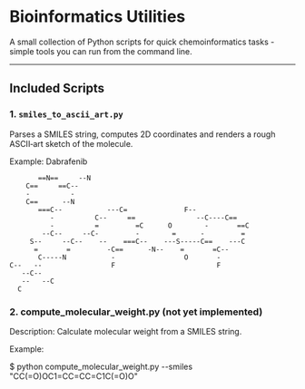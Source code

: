 # Bioinformatics Utilities

A small collection of Python scripts for quick chemoinformatics tasks - simple tools you can run from the command line.

---

## Included Scripts

### 1. `smiles_to_ascii_art.py`

Parses a SMILES string, computes 2D coordinates and renders a rough ASCII‐art sketch of the molecule.

Example: Dabrafenib
```
       ==N==     --N
    C==     ==C--
    -          -
    C==      --N
       ===C--           ---C=              F--
          -          C--     ==               --C----C==   
          -          =         =C      O        -       ==C
        --C--     --C-         -        =      -         = 
     S--     --C--    --    ===C--    ---S-----C==    ---C 
      =       =         -C==      -N--    =       =C--     
       C-----N           -                 O       -       
C--   --                 F                         F        
   --C--
   --   --C
  C
```


### 2. compute_molecular_weight.py (not yet implemented)

Description:
Calculate molecular weight from a SMILES string.

Example:

$ python compute_molecular_weight.py --smiles "CC(=O)OC1=CC=CC=C1C(=O)O"
